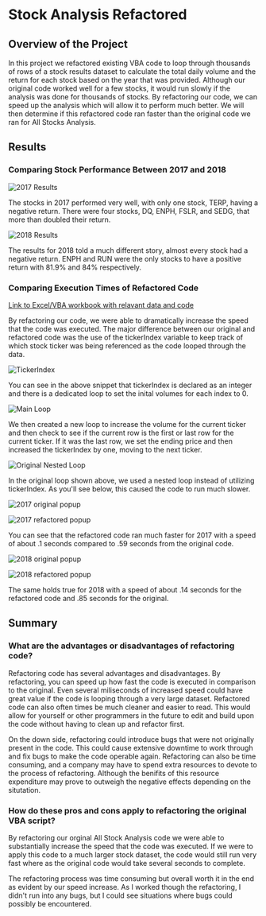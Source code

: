 # Stock Analysis Refactored

## Overview of the Project

In this project we refactored existing VBA code to loop through thousands of rows of a stock results dataset to calculate the total daily volume and the return for each stock based on the year that was provided. Although our original code worked well for a few stocks, it would run slowly if the analysis was done for thousands of stocks. By refactoring our code, we can speed up the analysis which will allow it to perform much better. We will then determine if this refactored code ran faster than the original code we ran for All Stocks Analysis.

## Results

### Comparing Stock Performance Between 2017 and 2018

![2017 Results](resources/2017_results.png)

The stocks in 2017 performed very well, with only one stock, TERP, having a negative return. There were four stocks, DQ, ENPH, FSLR, and SEDG, that more than doubled their return.

![2018 Results](resources/2018_results.png)

The results for 2018 told a much different story, almost every stock had a negative return. ENPH and RUN were the only stocks to have a positive return with 81.9% and 84% respectively.

### Comparing Execution Times of Refactored Code

[Link to Excel/VBA workbook with relavant data and code](https://github.com/SeanDraper/stock-analysis/blob/main/VBA_Challenge.xlsm)

By refactoring our code, we were able to dramatically increase the speed that the code was executed. The major difference between our original and refactored code was the use of the tickerIndex variable to keep track of which stock ticker was being referenced as the code looped through the data.

![TickerIndex](resources/tickerIndex.png)

You can see in the above snippet that tickerIndex is declared as an integer and there is a dedicated loop to set the inital volumes for each index to 0.

![Main Loop](resources/main_loop.png)

We then created a new loop to increase the volume for the current ticker and then check to see if the current row is the first or last row for the current ticker. If it was the last row, we set the ending price and then increased the tickerIndex by one, moving to the next ticker.

![Original Nested Loop](resources/original_nested_loop.png)

In the original loop shown above, we used a nested loop instead of utilizing tickerIndex. As you'll see below, this caused the code to run much slower.

![2017 original popup](resources/2017_original_popup.png)

![2017 refactored popup](resources/VBA_Challenge_2017.png)

You can see that the refactored code ran much faster for 2017 with a speed of about .1 seconds compared to .59 seconds from the original code.

![2018 original popup](resources/2018_original_popup.png)

![2018 refactored popup](resources/VBA_Challenge_2018.png)

The same holds true for 2018 with a speed of about .14 seconds for the refactored code and .85 seconds for the original.

## Summary

### What are the advantages or disadvantages of refactoring code?

Refactoring code has several advantages and disadvantages. By refactoring, you can speed up how fast the code is executed in comparison to the original. Even several miliseconds of increased speed could have great value if the code is looping through a very large dataset. Refactored code can also often times be much cleaner and easier to read. This would allow for yourself or other programmers in the future to edit and build upon the code without having to clean up and refactor first. 

On the down side, refactoring could introduce bugs that were not originally present in the code. This could cause extensive downtime to work through and fix bugs to make the code operable again. Refactoring can also be time consuming, and a company may have to spend extra resources to devote to the process of refactoring. Although the benifits of this resource expenditure may prove to outweigh the negative effects depending on the situtation.

### How do these pros and cons apply to refactoring the original VBA script?

By refactoring our orginal All Stock Analysis code we were able to substantially increase the speed that the code was executed. If we were to apply this code to a much larger stock dataset, the code would still run very fast where as the original code would take several seconds to complete.

The refactoring process was time consuming but overall worth it in the end as evident by our speed increase. As I worked though the refactoring, I didn't run into any bugs, but I could see situations where bugs could possibly be encountered.